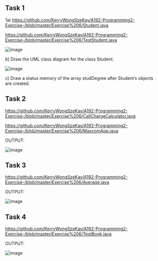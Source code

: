 ## Task 1

1a) https://github.com/KerryWongSzeKay/A192-Programming2-Exercise-/blob/master/Exercise%206/Student.java

   https://github.com/KerryWongSzeKay/A192-Programming2-Exercise-/blob/master/Exercise%206/TestStudent.java

![image](https://user-images.githubusercontent.com/61194252/79077263-e27e8280-7d32-11ea-8110-0a5d47225630.png)

b)	Draw the UML class diagram for the class Student.

![image](https://user-images.githubusercontent.com/61194252/79077330-6c2e5000-7d33-11ea-9908-61ef217710f2.png)

c)  Draw a status memory of the array studDegree after Student’s objects are created.

## Task 2

  https://github.com/KerryWongSzeKay/A192-Programming2-Exercise-/blob/master/Exercise%206/CallChargeCalculator.java

   https://github.com/KerryWongSzeKay/A192-Programming2-Exercise-/blob/master/Exercise%206/MaxcomApp.java

OUTPUT:

![image](https://user-images.githubusercontent.com/61194252/79077528-fe832380-7d34-11ea-8b93-cd377780a04f.png)

## Task 3
https://github.com/KerryWongSzeKay/A192-Programming2-Exercise-/blob/master/Exercise%206/Average.java

OUTPUT:

![image](https://user-images.githubusercontent.com/61194252/79077624-96810d00-7d35-11ea-8f50-96b9ea43a8a6.png)

## Task 4
https://github.com/KerryWongSzeKay/A192-Programming2-Exercise-/blob/master/Exercise%206/TestBook.java

OUTPUT:

![image](https://user-images.githubusercontent.com/61194252/79077704-f972a400-7d35-11ea-9d02-65b46310ee66.png)
